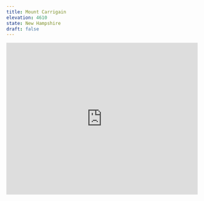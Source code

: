 ```yaml
---
title: Mount Carrigain 
elevation: 4610
state: New Hampshire
draft: false
---
```

<iframe class="alltrails" src="https://www.alltrails.com/widget/trail/us/new-hampshire/signal-ridge-trail-to-mount-carrigain?u=i&sh=q5vqbr" width="100%" height="400" frameBorder="0" scrolling="no" marginHeight="0" marginWidth="0" title="AllTrails: Trail Guides and Maps for Hiking, Camping, and Running"></iframe>

